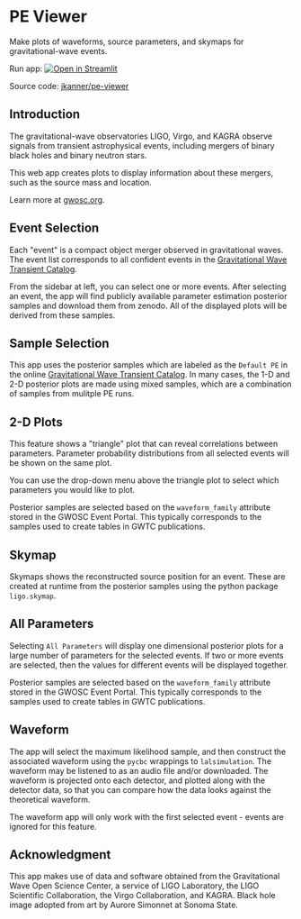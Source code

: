 # PE Viewer

Make plots of waveforms, source parameters, and skymaps for gravitational-wave events.

Run app: [![Open in Streamlit](https://static.streamlit.io/badges/streamlit_badge_black_white.svg)](http://peviewer.igwn.org)

Source code: [jkanner/pe-viewer](https://github.com/jkanner/pe-viewer)

## Introduction

The gravitational-wave observatories LIGO, Virgo, and KAGRA observe signals from transient astrophysical events, including mergers of binary black holes and binary neutron stars.

This web app creates plots to display information about these mergers, such as the source mass and location.

Learn more at [gwosc.org](https://gwosc.org).

## Event Selection

Each "event" is a compact object merger observed in gravitational waves.  The event list corresponds to all confident events in the 
[Gravitational Wave Transient Catalog](https://gwosc.org/GWTC).

From the sidebar at left, you can select one or more events.  After selecting an event, the app will find publicly available parameter estimation posterior samples and download them from zenodo.  All of the displayed plots will be derived from these samples.

## Sample Selection

This app uses the posterior samples which are labeled as the `Default PE`
in the online [Gravitational Wave Transient Catalog](https://gwosc.org/GWTC).
In many cases, the 1-D and 2-D posterior plots are made using
mixed samples, which are a combination of samples from mulitple
PE runs.  


## 2-D Plots

This feature shows a "triangle" plot that can reveal 
correlations between parameters.  Parameter probability distributions 
from all selected events will be shown on the same plot.

You can use the drop-down menu above the triangle plot to select which 
parameters you would like to plot.

Posterior samples are selected based on the `waveform_family` attribute
stored in the GWOSC Event Portal.  This typically corresponds to the samples
used to create tables in GWTC publications.

## Skymap

Skymaps shows the reconstructed source position for an 
event.  These are created at runtime from the posterior 
samples using the python package `ligo.skymap`.

## All Parameters

Selecting `All Parameters` will display one dimensional posterior plots for a large number of parameters for the selected events.  If two or more events are selected, then the values for different events will be displayed together.

Posterior samples are selected based on the `waveform_family` attribute
stored in the GWOSC Event Portal.  This typically corresponds to the samples
used to create tables in GWTC publications.

## Waveform

The app will select the maximum likelihood sample, and 
then construct the associated waveform using the `pycbc` 
wrappings to `lalsimulation`.  The waveform may be listened 
to as an audio file and/or downloaded.  The waveform is 
projected onto each detector, and plotted along with the 
detector data, so that you can compare how the data 
looks against the theoretical waveform.

The waveform app will only work with the first selected event - events are ignored for this feature.

## Acknowledgment

This app makes use of data and software obtained from the Gravitational Wave Open Science 
Center, a service of LIGO Laboratory, the LIGO Scientific Collaboration, 
the Virgo Collaboration, and KAGRA.  Black hole image adopted from art by Aurore Simonnet at Sonoma State.








